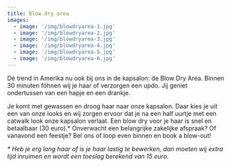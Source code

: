 ```yaml
---
title: Blow dry area
images: 
  - image: '/img/blowdryarea-1.jpg'
  - image: '/img/blowdryarea-2.jpg'
  - image: '/img/blowdryarea-3.jpg'
  - image: '/img/blowdryarea-4.jpg'
  - image: '/img/blowdryarea-5.jpg'
  - image: '/img/blowdryarea-6.jpg'
---
```


D&egrave; trend in Amerika nu ook bij ons in de kapsalon: de Blow Dry Area. Binnen 30 minuten f&ouml;hnen wij je haar of verzorgen een updo. Jij geniet ondertussen van een hapje en een drankje.

Je komt met gewassen en droog haar naar onze kapsalon. Daar kies je uit een van onze looks en wij zorgen ervoor dat je na een half uurtje met een catwalk look onze kapsalon verlaat. Een blow dry voor je haar is snel en betaalbaar (30 euro).\* Onverwacht een belangrijke zakelijke afspraak? Of vanavond een feestje? Bel ons of loop even binnen en book a blow-out!

*\* Heb je erg lang haar of is je haar lastig te bewerken, dan moeten wij extra tijd inruimen en wordt een toeslag berekend van 15 euro.*
